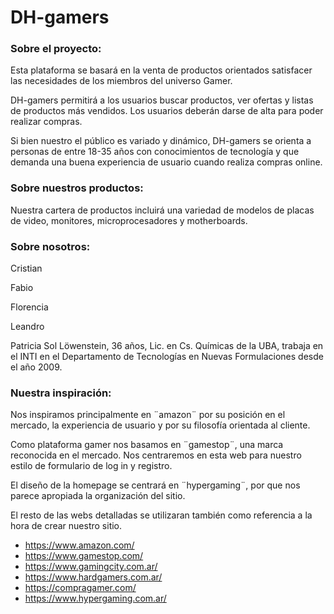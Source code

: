 # DH-gamers

### Sobre el proyecto:

Esta plataforma se basará en la venta de productos orientados satisfacer las necesidades de los miembros del universo Gamer.

DH-gamers permitirá a los usuarios buscar productos, ver ofertas y listas de productos más vendidos. Los usuarios deberán darse de alta para poder realizar compras.

Si bien nuestro el público es variado y dinámico, DH-gamers se orienta a personas de entre 18-35 años con conocimientos de tecnología y que demanda una buena experiencia de usuario cuando realiza compras online.

### Sobre nuestros productos:

Nuestra cartera de productos incluirá una variedad de modelos de placas de video, monitores, microprocesadores y motherboards.

### Sobre nosotros:

Cristian

Fabio

Florencia

Leandro

Patricia Sol Löwenstein, 36 años, Lic. en Cs. Químicas de la UBA, trabaja en el INTI en el Departamento de Tecnologías en Nuevas Formulaciones desde el año 2009.

### Nuestra inspiración:

Nos inspiramos principalmente en ¨amazon¨ por su posición en el mercado, la experiencia de usuario y por su filosofía orientada al cliente.

Como plataforma gamer nos basamos en ¨gamestop¨, una marca reconocida en el mercado. Nos centraremos en esta web para nuestro estilo de formulario de log in y registro.

El diseño de la homepage se centrará en ¨hypergaming¨, por que nos parece apropiada la organización del sitio.

El resto de las webs detalladas se utilizaran también como referencia a la hora de crear nuestro sitio.

 - https://www.amazon.com/
 - https://www.gamestop.com/
 - https://www.gamingcity.com.ar/
 - https://www.hardgamers.com.ar/
 - https://compragamer.com/
 - https://www.hypergaming.com.ar/
